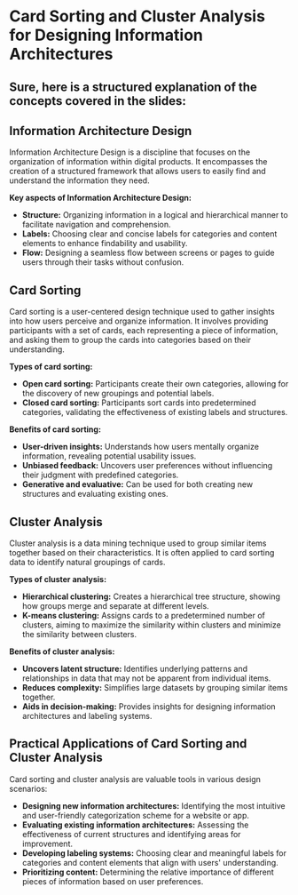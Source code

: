 # Card Sorting and Cluster Analysis for Designing Information Architectures

## Sure, here is a structured explanation of the concepts covered in the slides:

## **Information Architecture Design**

Information Architecture Design is a discipline that focuses on the organization of information within digital products. It encompasses the creation of a structured framework that allows users to easily find and understand the information they need.

**Key aspects of Information Architecture Design:**

- **Structure:** Organizing information in a logical and hierarchical manner to facilitate navigation and comprehension.
- **Labels:** Choosing clear and concise labels for categories and content elements to enhance findability and usability.
- **Flow:** Designing a seamless flow between screens or pages to guide users through their tasks without confusion.

## **Card Sorting**

Card sorting is a user-centered design technique used to gather insights into how users perceive and organize information. It involves providing participants with a set of cards, each representing a piece of information, and asking them to group the cards into categories based on their understanding.

**Types of card sorting:**

- **Open card sorting:** Participants create their own categories, allowing for the discovery of new groupings and potential labels.
- **Closed card sorting:** Participants sort cards into predetermined categories, validating the effectiveness of existing labels and structures.

**Benefits of card sorting:**

- **User-driven insights:** Understands how users mentally organize information, revealing potential usability issues.
- **Unbiased feedback:** Uncovers user preferences without influencing their judgment with predefined categories.
- **Generative and evaluative:** Can be used for both creating new structures and evaluating existing ones.

## **Cluster Analysis**

Cluster analysis is a data mining technique used to group similar items together based on their characteristics. It is often applied to card sorting data to identify natural groupings of cards.

**Types of cluster analysis:**

- **Hierarchical clustering:** Creates a hierarchical tree structure, showing how groups merge and separate at different levels.
- **K-means clustering:** Assigns cards to a predetermined number of clusters, aiming to maximize the similarity within clusters and minimize the similarity between clusters.

**Benefits of cluster analysis:**

- **Uncovers latent structure:** Identifies underlying patterns and relationships in data that may not be apparent from individual items.
- **Reduces complexity:** Simplifies large datasets by grouping similar items together.
- **Aids in decision-making:** Provides insights for designing information architectures and labeling systems.

## **Practical Applications of Card Sorting and Cluster Analysis**

Card sorting and cluster analysis are valuable tools in various design scenarios:

- **Designing new information architectures:** Identifying the most intuitive and user-friendly categorization scheme for a website or app.
- **Evaluating existing information architectures:** Assessing the effectiveness of current structures and identifying areas for improvement.
- **Developing labeling systems:** Choosing clear and meaningful labels for categories and content elements that align with users' understanding.
- **Prioritizing content:** Determining the relative importance of different pieces of information based on user preferences.